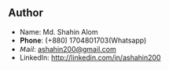 ## Author
+ Name: Md. Shahin Alom
+ 𝐏𝐡𝐨𝐧𝐞:   (+880) 1704801703(Whatsapp)
+ 𝘔𝘢𝘪𝘭:     ashahin200@gmail.com
+ LinkedIn: http://linkedin.com/in/ashahin200
